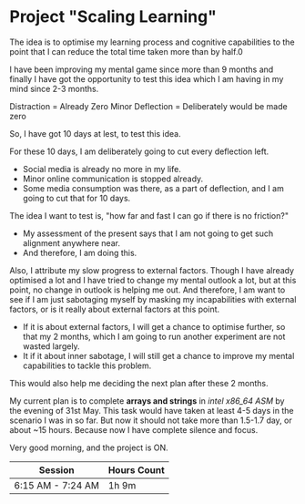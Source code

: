 # Project "Scaling Learning"

The idea is to optimise my learning process and cognitive capabilities to the point that I can reduce the total time taken more than by half.0

I have been improving my mental game since more than 9 months and finally I have got the opportunity to test this idea which I am having in my mind since 2-3 months.

Distraction = Already Zero
Minor Deflection = Deliberately would be made zero

So, I have got 10 days at lest, to test this idea.

For these 10 days, I am deliberately going to cut every deflection left.
  - Social media is already no more in my life.
  - Minor online communication is stopped already.
  - Some media consumption was there, as a part of deflection, and I am going to cut that for 10 days.

The idea I want to test is, "how far and fast I can go if there is no friction?"
  - My assessment of the present says that I am not going to get such alignment anywhere near.
  - And therefore, I am doing this.

Also, I attribute my slow progress to external factors. Though I have already optimised a lot and I have tried to change my mental outlook a lot, but at this point, no change in outlook is helping me out. And therefore, I am want to see if I am just sabotaging myself by masking my incapabilities with external factors, or is it really about external factors at this point.
  - If it is about external factors, I will get a chance to optimise further, so that my 2 months, which I am going to run another experiment are not wasted largely.
  - It if it about inner sabotage, I will still get a chance to improve my mental capabilities to tackle this problem.

This would also help me deciding the next plan after these 2 months.

My current plan is to complete **arrays and strings** in *intel x86_64 ASM* by the evening of 31st May. This task would have taken at least 4-5 days in the scenario I was in so far. But now it should not take more than 1.5-1.7 day, or about ~15 hours. Because now I have complete silence and focus.

Very good morning, and the project is ON.

| Session | Hours Count |
| ------- | ----------- |
| 6:15 AM - 7:24 AM | 1h 9m |

